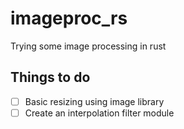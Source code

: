 # imageproc_rs
Trying some image processing in rust

## Things to do
- [ ] Basic resizing using image library
- [ ] Create an interpolation filter module

